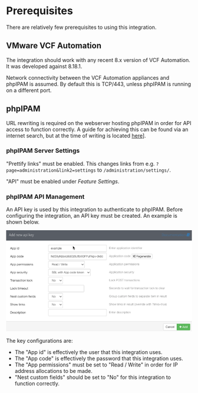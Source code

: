 # Prerequisites

There are relatively few prerequisites to using this integration.

## VMware VCF Automation

The integration should work with any recent 8.x version of VCF Automation. It was developed against 8.18.1.

Network connectivity between the VCF Automation appliances and phpIPAM is assumed. By default this is TCP/443, unless phpIPAM is running on a different port.

## phpIPAM

URL rewriting is required on the webserver hosting phpIPAM in order for API access to function correctly. A guide for achieving this can be found via an internet search, but at the time of writing is located [here](https://phpipam.net/documents/prettified-links-with-mod_rewrite/)].

### phpIPAM Server Settings

"Prettify links" must be enabled. This changes links from e.g. `?page=administration&link2=settings` to `/administration/settings/`.

"API" must be enabled under *Feature Settings*.

### phpIPAM API Management

An API key is used by this integration to authenticate to phpIPAM. Before configuring the integration, an API key must be created. An example is shown below.

![Configuring an API key in phpIPAM](img/prerequisite1.png)

The key configurations are:
- The "App id" is effectively the user that this integration uses.
- The "App code" is effectively the password that this integration uses.
- The "App permissions" must be set to "Read / Write" in order for IP address allocations to be made.
- "Nest custom fields" should be set to "No" for this integration to function correctly.